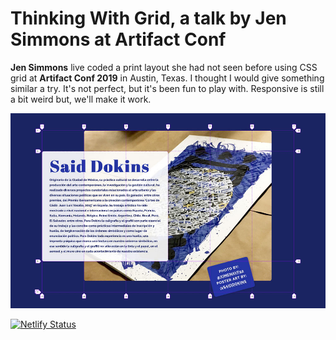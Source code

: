 # Thinking With Grid, a talk by Jen Simmons at Artifact Conf

**Jen Simmons** live coded a print layout she had not seen before using CSS grid at **Artifact Conf 2019** in Austin, Texas. I thought I would give something similar a try. It's not perfect, but it's been fun to play with. Responsive is still a bit weird but, we'll make it work. 

![](grid-ffx-screenshot.jpg)

[![Netlify Status](https://api.netlify.com/api/v1/badges/42522822-7ebe-49ff-a8a6-5414a5a73a15/deploy-status)](https://app.netlify.com/sites/thinking-grid-artifact-xvf/deploys)